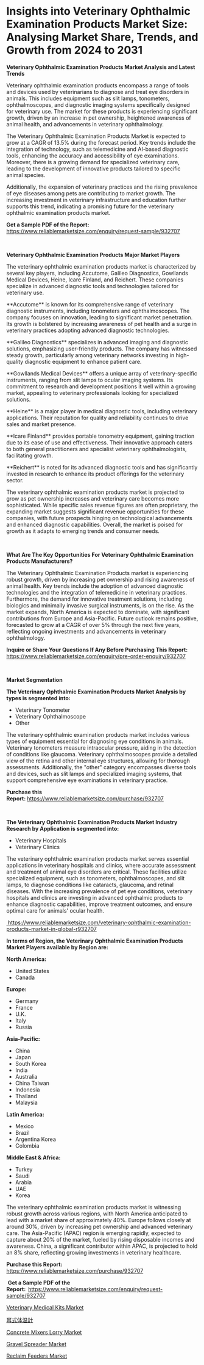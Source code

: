 <p><h1>Insights into Veterinary Ophthalmic Examination Products Market Size: Analysing Market Share, Trends, and Growth from 2024 to 2031</h1></p><p><strong>Veterinary Ophthalmic Examination Products Market Analysis and Latest Trends</strong></p>
<p><p>Veterinary ophthalmic examination products encompass a range of tools and devices used by veterinarians to diagnose and treat eye disorders in animals. This includes equipment such as slit lamps, tonometers, ophthalmoscopes, and diagnostic imaging systems specifically designed for veterinary use. The market for these products is experiencing significant growth, driven by an increase in pet ownership, heightened awareness of animal health, and advancements in veterinary ophthalmology.</p><p>The Veterinary Ophthalmic Examination Products Market is expected to grow at a CAGR of 13.5% during the forecast period. Key trends include the integration of technology, such as telemedicine and AI-based diagnostic tools, enhancing the accuracy and accessibility of eye examinations. Moreover, there is a growing demand for specialized veterinary care, leading to the development of innovative products tailored to specific animal species.</p><p>Additionally, the expansion of veterinary practices and the rising prevalence of eye diseases among pets are contributing to market growth. The increasing investment in veterinary infrastructure and education further supports this trend, indicating a promising future for the veterinary ophthalmic examination products market.</p></p>
<p><strong>Get a Sample PDF of the Report:&nbsp;</strong> <a href="https://www.reliablemarketsize.com/enquiry/request-sample/932707">https://www.reliablemarketsize.com/enquiry/request-sample/932707</a></p>
<p>&nbsp;</p>
<p><strong>Veterinary Ophthalmic Examination Products Major Market Players</strong></p>
<p><p>The veterinary ophthalmic examination products market is characterized by several key players, including Accutome, Galileo Diagnostics, Gowllands Medical Devices, Heine, Icare Finland, and Reichert. These companies specialize in advanced diagnostic tools and technologies tailored for veterinary use.</p><p>**Accutome** is known for its comprehensive range of veterinary diagnostic instruments, including tonometers and ophthalmoscopes. The company focuses on innovation, leading to significant market penetration. Its growth is bolstered by increasing awareness of pet health and a surge in veterinary practices adopting advanced diagnostic technologies.</p><p>**Galileo Diagnostics** specializes in advanced imaging and diagnostic solutions, emphasizing user-friendly products. The company has witnessed steady growth, particularly among veterinary networks investing in high-quality diagnostic equipment to enhance patient care.</p><p>**Gowllands Medical Devices** offers a unique array of veterinary-specific instruments, ranging from slit lamps to ocular imaging systems. Its commitment to research and development positions it well within a growing market, appealing to veterinary professionals looking for specialized solutions.</p><p>**Heine** is a major player in medical diagnostic tools, including veterinary applications. Their reputation for quality and reliability continues to drive sales and market presence.</p><p>**Icare Finland** provides portable tonometry equipment, gaining traction due to its ease of use and effectiveness. Their innovative approach caters to both general practitioners and specialist veterinary ophthalmologists, facilitating growth.</p><p>**Reichert** is noted for its advanced diagnostic tools and has significantly invested in research to enhance its product offerings for the veterinary sector. </p><p>The veterinary ophthalmic examination products market is projected to grow as pet ownership increases and veterinary care becomes more sophisticated. While specific sales revenue figures are often proprietary, the expanding market suggests significant revenue opportunities for these companies, with future prospects hinging on technological advancements and enhanced diagnostic capabilities. Overall, the market is poised for growth as it adapts to emerging trends and consumer needs.</p></p>
<p>&nbsp;</p>
<p><strong>What Are The Key Opportunities For Veterinary Ophthalmic Examination Products Manufacturers?</strong></p>
<p><p>The Veterinary Ophthalmic Examination Products market is experiencing robust growth, driven by increasing pet ownership and rising awareness of animal health. Key trends include the adoption of advanced diagnostic technologies and the integration of telemedicine in veterinary practices. Furthermore, the demand for innovative treatment solutions, including biologics and minimally invasive surgical instruments, is on the rise. As the market expands, North America is expected to dominate, with significant contributions from Europe and Asia-Pacific. Future outlook remains positive, forecasted to grow at a CAGR of over 5% through the next five years, reflecting ongoing investments and advancements in veterinary ophthalmology.</p></p>
<p><strong>Inquire or Share Your Questions If Any Before Purchasing This Report:</strong> <a href="https://www.reliablemarketsize.com/enquiry/pre-order-enquiry/932707">https://www.reliablemarketsize.com/enquiry/pre-order-enquiry/932707</a></p>
<p>&nbsp;</p>
<p><strong>Market Segmentation</strong></p>
<p><strong>The Veterinary Ophthalmic Examination Products Market Analysis by types is segmented into:</strong></p>
<p><ul><li>Veterinary Tonometer</li><li>Veterinary Ophthalmoscope</li><li>Other</li></ul></p>
<p><p>The veterinary ophthalmic examination products market includes various types of equipment essential for diagnosing eye conditions in animals. Veterinary tonometers measure intraocular pressure, aiding in the detection of conditions like glaucoma. Veterinary ophthalmoscopes provide a detailed view of the retina and other internal eye structures, allowing for thorough assessments. Additionally, the "other" category encompasses diverse tools and devices, such as slit lamps and specialized imaging systems, that support comprehensive eye examinations in veterinary practice.</p></p>
<p><strong>Purchase this Report:&nbsp;</strong><a href="https://www.reliablemarketsize.com/purchase/932707">https://www.reliablemarketsize.com/purchase/932707</a></p>
<p>&nbsp;</p>
<p><strong>The Veterinary Ophthalmic Examination Products Market Industry Research by Application is segmented into:</strong></p>
<p><ul><li>Veterinary Hospitals</li><li>Veterinary Clinics</li></ul></p>
<p><p>The veterinary ophthalmic examination products market serves essential applications in veterinary hospitals and clinics, where accurate assessment and treatment of animal eye disorders are critical. These facilities utilize specialized equipment, such as tonometers, ophthalmoscopes, and slit lamps, to diagnose conditions like cataracts, glaucoma, and retinal diseases. With the increasing prevalence of pet eye conditions, veterinary hospitals and clinics are investing in advanced ophthalmic products to enhance diagnostic capabilities, improve treatment outcomes, and ensure optimal care for animals' ocular health.</p></p>
<p><a href="https://www.reliablemarketsize.com/veterinary-ophthalmic-examination-products-market-in-global-r932707">&nbsp;https://www.reliablemarketsize.com/veterinary-ophthalmic-examination-products-market-in-global-r932707</a></p>
<p><strong>In terms of Region, the Veterinary Ophthalmic Examination Products Market Players available by Region are:</strong></p>
<p>
    <p> <strong> North America: </strong>
        <ul>
            <li>United States</li>
            <li>Canada</li>
        </ul>
        </p> 
    <p> <strong> Europe: </strong>
        <ul>
            <li>Germany</li>
            <li>France</li>
            <li>U.K.</li>
            <li>Italy</li>
            <li>Russia</li>
        </ul>
        </p> 
    <p> <strong> Asia-Pacific: </strong>
        <ul>
            <li>China</li>
            <li>Japan</li>
            <li>South Korea</li>
            <li>India</li>
            <li>Australia</li>
            <li>China Taiwan</li>
            <li>Indonesia</li>
            <li>Thailand</li>
            <li>Malaysia</li>
        </ul>
        </p> 
    <p> <strong> Latin America: </strong>
        <ul>
            <li>Mexico</li>
            <li>Brazil</li>
            <li>Argentina Korea</li>
            <li>Colombia</li>
        </ul>
        </p> 
    <p> <strong> Middle East & Africa: </strong>
        <ul>
            <li>Turkey</li>
            <li>Saudi</li>
            <li>Arabia</li>
            <li>UAE</li>
            <li>Korea</li>
        </ul>
    </p>
    </p>
<p><p>The veterinary ophthalmic examination products market is witnessing robust growth across various regions, with North America anticipated to lead with a market share of approximately 40%. Europe follows closely at around 30%, driven by increasing pet ownership and advanced veterinary care. The Asia-Pacific (APAC) region is emerging rapidly, expected to capture about 20% of the market, fueled by rising disposable incomes and awareness. China, a significant contributor within APAC, is projected to hold an 8% share, reflecting growing investments in veterinary healthcare.</p></p>
<p><strong>Purchase this Report: </strong><a href="https://www.reliablemarketsize.com/purchase/932707">https://www.reliablemarketsize.com/purchase/932707</a></p>
<p>&nbsp;<strong>Get a Sample PDF of the Report:&nbsp;&nbsp;</strong><a href="https://www.reliablemarketsize.com/enquiry/request-sample/932707">https://www.reliablemarketsize.com/enquiry/request-sample/932707</a></p>
<p><strong></strong></p>
<p><p><a href="https://github.com/joannesouthgate/Market-Research-Report-List-5/blob/main/veterinary-medical-kits-market.md">Veterinary Medical Kits Market</a></p><p><a href="https://medium.com/@alyle7648/ear-thermometers-market-%E3%81%AF-%E3%82%B3%E3%82%B9%E3%83%88%E7%AE%A1%E7%90%86%E3%81%A8%E5%8A%B9%E7%8E%87%E5%90%91%E4%B8%8A%E3%82%92%E5%84%AA%E5%85%88%E3%81%97%E3%81%BE%E3%81%99-%E3%81%95%E3%82%89%E3%81%AB-%E5%A0%B1%E5%91%8A%E6%9B%B8%E3%81%AF%E5%B8%82%E5%A0%B4%E3%81%AE%E9%9C%80%E8%A6%81%E9%9D%A2%E3%81%A8%E4%BE%9B%E7%B5%A6%E9%9D%A2%E3%81%AE%E4%B8%A1%E6%96%B9%E3%82%92%E3%82%AB%E3%83%90%E3%83%BC%E3%81%97%E3%81%A6%E3%81%84%E3%81%BE%E3%81%99-ear-thermometers-%E5%B8%82%E5%A0%B4%E3%81%AF-5aabe0e1a61d">耳式体温計</a></p><p><a href="https://issuu.com/reportprime-2/docs/concrete-mixers-lorry-market-size-2_eb556c02b97352">Concrete Mixers Lorry Market</a></p><p><a href="https://medium.com/@alaynarohan2014/this-report-on-gravel-spreader-market-is-a-comprehensive-analysis-of-market-shares-strategies-6cd0ea3f396d">Gravel Spreader Market</a></p><p><a href="https://www.linkedin.com/pulse/reclaim-feeders-market-share-new-trends-analysis-its-ezyie?trackingId=Qa0oGsO3QcaRjfS9PjJXdA%3D%3D">Reclaim Feeders Market</a></p></p>